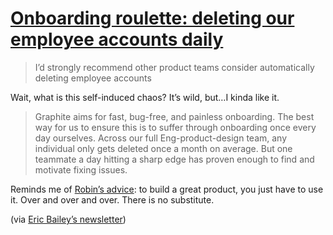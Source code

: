 # [Onboarding roulette: deleting our employee accounts daily](https://graphite.dev/blog/onboarding-roulette)

> I’d strongly recommend other product teams consider automatically deleting employee accounts

Wait, what is this self-induced chaos? It’s wild, but…I kinda like it.

> Graphite aims for fast, bug-free, and painless onboarding. The best way for us to ensure this is to suffer through onboarding once every day ourselves. Across our full Eng-product-design team, any individual only gets deleted once a month on average. But one teammate a day hitting a sharp edge has proven enough to find and motivate fixing issues.

Reminds me of [Robin’s advice](https://notes.jim-nielsen.com/#2023-03-08T1210): to build a great product, you just have to use it. Over and over and over. There is no substitute.

(via [Eric Bailey’s newsletter](https://buttondown.email/ericwbailey))

